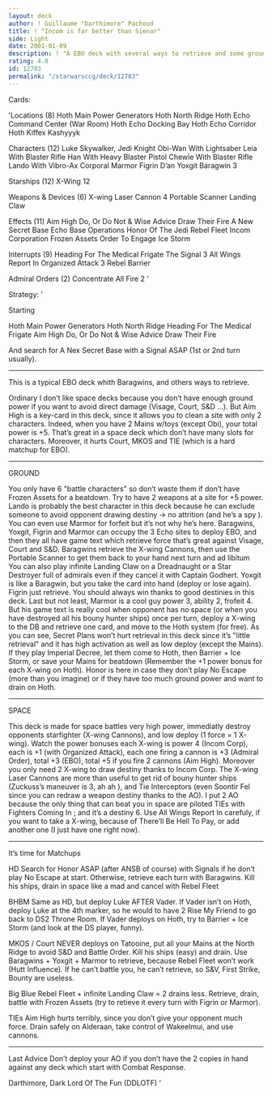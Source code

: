 ```yaml
---
layout: deck
author: ! Guillaume "Darthimore" Pachoud
title: ! "Incom is far better than Sienar"
side: Light
date: 2001-01-09
description: ! "A EBO deck with several ways to retrieve and some ground power to counter attack."
rating: 4.0
id: 12783
permalink: "/starwarsccg/deck/12783"
---
```

Cards: 

'Locations (8)
Hoth  Main Power Generators
Hoth  North Ridge
Hoth  Echo Command Center (War Room)
Hoth  Echo Docking Bay
Hoth  Echo Corridor
Hoth
Kiffex
Kashyyyk

Characters (12)
Luke Skywalker, Jedi Knight
Obi-Wan With Lightsaber
Leia With Blaster Rifle
Han With Heavy Blaster Pistol
Chewie With Blaster Rifle
Lando With Vibro-Ax
Corporal Marmor
Figrin D’an
Yoxgit
Baragwin 3

Starships (12)
X-Wing 12

Weapons & Devices (6)
X-wing Laser Cannon 4
Portable Scanner
Landing Claw

Effects (11)
Aim High
Do, Or Do Not & Wise Advice
Draw Their Fire
A New Secret Base
Echo Base Operations
Honor Of The Jedi
Rebel Fleet
Incom Corporation
Frozen Assets
Order To Engage
Ice Storm

Interrupts (9)
Heading For The Medical Frigate
The Signal 3
All Wings Report In
Organized Attack 3
Rebel Barrier

Admiral Orders (2)
Concentrate All Fire 2 '

Strategy: '

Starting 

Hoth  Main Power Generators
Hoth  North Ridge
Heading For The Medical Frigate
Aim High
Do, Or Do Not & Wise Advice
Draw Their Fire

And search for A Nex Secret Base with a Signal ASAP (1st or 2nd turn usually).

--------------------------------------------------

This is a typical EBO deck whith Baragwins, and others ways to retrieve.


Ordinary I don’t like space decks because you don’t have enough ground power if you want to avoid direct damage (Visage, Court, S&D ...).
But Aim High is a key-card in this deck, since it allows you to clean a site with only 2 characters.
Indeed, when you have 2 Mains w/toys (except Obi), your total power is +5.
That’s great in a space deck which don’t have many slots for characters.
Moreover, it hurts Court, MKOS and TIE (which is a hard matchup for EBO).

--------------------------------------------------

GROUND 

You only have 6 "battle characters" so don’t waste them if don’t have Frozen Assets for a beatdown.
Try to have 2 weapons at a site for +5 power.
Lando is probably the best character in this deck because he can exclude someone to avoid opponent drawing destiny -> no attrition (and he’s a spy ).
You can even use Marmor for forfeit but it’s not why he’s here.
Baragwins, Yoxgit, Figrin and Marmor can occupy the 3 Echo sites to deploy EBO, and then they all have game text which retrieve force  that’s great against Visage, Court and S&D.
Baragwins retrieve the X-wing Cannons, then use the Portable Scanner to get them back to your hand next turn and ad libitum 
You can also play infinite Landing Claw on a Dreadnaught or a Star Destroyer full of admirals even if they cancel it with Captain Godhert.
Yoxgit is like a Baragwin, but you take the card into hand (deploy or lose again).
Figrin just retrieve. You should always win thanks to good destinies in this deck.
Last but not least, Marmor is a cool guy  power 3, ability 2, frofeit 4.
But his game text is really cool when opponent has no space (or when you have destroyed all his bouny hunter ships)  once per turn, deploy a X-wing to the DB and
retrieve one card, and move to the Hoth system (for free).
As you can see, Secret Plans won’t hurt retrieval in this deck since it’s "little retrieval" and it has high activation as well as low deploy (except the Mains).
If they play Imperial Decree, let them come to Hoth, then Barrier + Ice Storm, or save your Mains for beatdown (Remember the +1 power bonus for each X-wing on Hoth).
Honor is here in case they don’t play No Escape (more than you imagine) or if they have too much ground power and want to drain on Hoth.

--------------------------------------------------

SPACE 

This deck is made for space battles  very high power, immediatly destroy opponents starfighter (X-wing Cannons), and low deploy (1 force = 1 X-wing).
Watch the power bonuses  each X-wing is power 4 (Incom Corp), each is +1 (with Organized Attack), each one firing a cannon is +3 (Admiral Order),
total +3 (EBO), total +5 if you fire 2 cannons (Aim High).
Moreover you only need 2 X-wing to draw destiny thanks to Incom Corp.
The X-wing Laser Cannons are more than useful to get rid of bouny hunter ships (Zuckuss’s maneuver is 3, ah ah ), and Tie Interceptors (even Soontir Fel since you can redraw a weapon destiny thanks to the AO).
I put 2 AO because the only thing that can beat you in space are piloted TIEs with Fighters Coming In ; and it’s a destiny 6.
Use All Wings Report In carefuly, if you want to take a X-wing, because of There’ll Be Hell To Pay, or add another one (I just have one right now).

--------------------------------------------------

It’s time for Matchups 

HD 
Search for Honor ASAP (after ANSB of course) with Signals if he don’t play No Escape at start.
Otherwise, retrieve each turn with Baragwins.
Kill his ships, drain in space like a mad and cancel with Rebel Fleet

BHBM 
Same as HD, but deploy Luke AFTER Vader. If Vader isn’t on Hoth, deploy Luke at the 4th marker, so he would to have 2 Rise My Friend to go back to DS2 Throne Room.
If Vader deploys on Hoth, try to Barrier + Ice Storm (and look at the DS player, funny).

MKOS / Court 
NEVER deploys on Tatooine, put all your Mains at the North Ridge to avoid S&D and Battle Order.
Kill his ships (easy) and drain.
Use Baragwins + Yoxgit + Marmor to retrieve, because Rebel Fleet won’t work (Hutt Influence).
If he can’t battle you, he can’t retrieve, so S&V, First Strike, Bounty are useless.

Big Blue 
Rebel Fleet + infinite Landing Claw = 2 drains less.
Retrieve, drain, battle with Frozen Assets (try to retieve it every turn with Figrin or Marmor).

TIEs 
Aim High hurts terribly, since you don’t give your opponent much force.
Drain safely on Alderaan, take control of Wakeelmui, and use cannons.

--------------------------------------------------

Last Advice 
Don’t deploy your AO if you don’t have the 2 copies in hand against any deck which start with Combat Response.


Darthimore, Dark Lord Of The Fun (DDLOTF)
'
